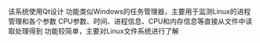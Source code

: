 该系统使用Qt设计
功能类似Windows的任务管理器，主要用于监测Linux的进程管理和各个参数
CPU参数、时间、进程信息、CPU和内存信息等直接从文件中读取处理得到
功能较简单，主要对Linux文件系统进行了解